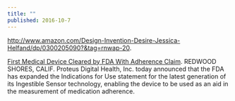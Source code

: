 ```yaml
---
title: ""
published: 2016-10-7
---
```


<a href="http://www.amazon.com/Design-Invention-Desire-Jessica-Helfand/dp/0300205090?&tag=rnwap-20" target="_blank">http://www.amazon.com/Design-Invention-Desire-Jessica-Helfand/dp/0300205090?&tag=rnwap-20</a>. 


<a href="http://www.proteus.com/press-releases/first-medical-device-cleared-by-fda-with-adherence-claim/" target="_blank">First Medical Device Cleared by FDA With Adherence Claim</a>. REDWOOD SHORES, CALIF.  Proteus Digital Health, Inc. today announced that the FDA has expanded the Indications for Use statement for the latest generation of its Ingestible Sensor technology, enabling the device to be used as an aid in the measurement of medication adherence.



